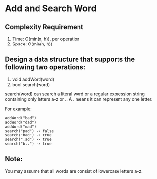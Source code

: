 # Add and Search Word
## Complexity Requirement

1. Time:  O(min(n, h)), per operation
2. Space: O(min(n, h))


## Design a data structure that supports the following two operations:

1. void addWord(word)
2. bool search(word)

search(word) can search a literal word or a regular expression string containing only letters a-z or .. 
A . means it can represent any one letter.

For example:

    addWord("bad")
    addWord("dad")
    addWord("mad")
    search("pad") -> false
    search("bad") -> true
    search(".ad") -> true
    search("b..") -> true

## Note:

You may assume that all words are consist of lowercase letters a-z.